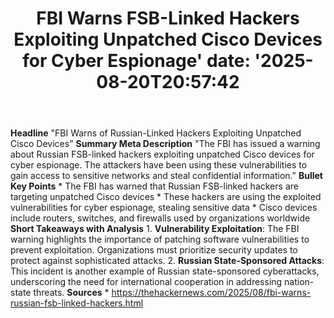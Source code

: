 ﻿---
title: "FBI Warns FSB-Linked Hackers Exploiting Unpatched Cisco Devices for Cyber Espionage'
date: '2025-08-20T20:57:42"
category: "Markets"
summary: ""
slug: "fbi warns fsblinked hackers exploiting unpatched cisco devic"
source_urls:
  - "https://thehackernews.com/2025/08/fbi-warns-russian-fsb-linked-hackers.html"
seo:
  title: "FBI Warns FSB-Linked Hackers Exploiting Unpatched Cisco Devices for Cyber Espionage | Hash n Hedge'
  description: '"
  keywords: ["news", "markets", "brief"]
---
**Headline** "FBI Warns of Russian-Linked Hackers Exploiting Unpatched Cisco Devices"  **Summary Meta Description** "The FBI has issued a warning about Russian FSB-linked hackers exploiting unpatched Cisco devices for cyber espionage. The attackers have been using these vulnerabilities to gain access to sensitive networks and steal confidential information."  **Bullet Key Points**  * The FBI has warned that Russian FSB-linked hackers are targeting unpatched Cisco devices * These hackers are using the exploited vulnerabilities for cyber espionage, stealing sensitive data * Cisco devices include routers, switches, and firewalls used by organizations worldwide  **Short Takeaways with Analysis**  1. **Vulnerability Exploitation**: The FBI warning highlights the importance of patching software vulnerabilities to prevent exploitation. Organizations must prioritize security updates to protect against sophisticated attacks. 2. **Russian State-Sponsored Attacks**: This incident is another example of Russian state-sponsored cyberattacks, underscoring the need for international cooperation in addressing nation-state threats.  **Sources**  * https://thehackernews.com/2025/08/fbi-warns-russian-fsb-linked-hackers.html 
